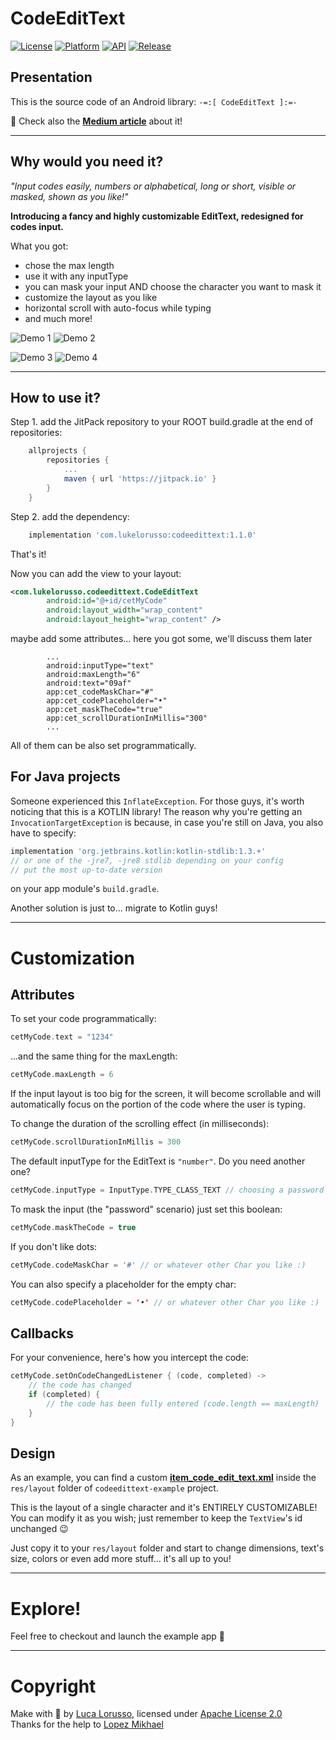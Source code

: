 CodeEditText
===============

[![License](https://img.shields.io/badge/License-Apache%202.0-blue.svg)](https://opensource.org/licenses/Apache-2.0) [![Platform](https://img.shields.io/badge/platform-android-green.svg)](http://developer.android.com/index.html) [![API](https://img.shields.io/badge/API-16%2B-brightgreen.svg?style=flat)](https://android-arsenal.com/api?level=16) [![Release](https://jitpack.io/v/lukelorusso/CodeEditText.svg)](https://jitpack.io/#lukelorusso/CodeEditText)

## Presentation ##

This is the source code of an Android library: `-=:[ CodeEditText ]:=-`

📃 Check also the [**Medium article**](https://blog.prototypr.io/android-codeedittext-a-custom-edittext-tailor-made-for-code-and-password-input-27719cfe28e6?source=friends_link&sk=611e21eba68ff9d095b5e2aad1a6535e) about it!

- - -

## Why would you need it? ##

*"Input codes easily, numbers or alphabetical, long or short, visible or masked, shown as you like!"*  

**Introducing a fancy and highly customizable EditText, redesigned for codes input.**

What you got:
- chose the max length
- use it with any inputType
- you can mask your input AND choose the character you want to mask it
- customize the layout as you like
- horizontal scroll with auto-focus while typing
- and much more!

![Demo 1](press/demo1.gif)
![Demo 2](press/demo2.gif)

![Demo 3](press/demo3.gif)
![Demo 4](press/demo4.gif)

- - -

## How to use it? ##

Step 1. add the JitPack repository to your ROOT build.gradle at the end of repositories:

```groovy
	allprojects {
		repositories {
			...
			maven { url 'https://jitpack.io' }
		}
	}
```

Step 2. add the dependency:

```groovy
    implementation 'com.lukelorusso:codeedittext:1.1.0'
```  

That's it!

Now you can add the view to your layout:
```xml
<com.lukelorusso.codeedittext.CodeEditText
        android:id="@+id/cetMyCode"
        android:layout_width="wrap_content"
        android:layout_height="wrap_content" />
```  

maybe add some attributes... here you got some, we'll discuss them later
```
        ...
        android:inputType="text"
        android:maxLength="6"
        android:text="09af"
        app:cet_codeMaskChar="#"
        app:cet_codePlaceholder="•"
        app:cet_maskTheCode="true"
        app:cet_scrollDurationInMillis="300"
        ...
```  

All of them can be also set programmatically.

## For Java projects ##

Someone experienced this `InflateException`. For those guys, it's worth noticing that this is a KOTLIN library! The reason why you're getting an `InvocationTargetException` is because, in case you're still on Java, you also have to specify:

```gradle
implementation 'org.jetbrains.kotlin:kotlin-stdlib:1.3.+'
// or one of the -jre7, -jre8 stdlib depending on your config
// put the most up-to-date version
```

on your app module's `build.gradle`.

Another solution is just to... migrate to Kotlin guys!

- - -

# Customization #

## Attributes ##

To set your code programmatically:
```kotlin
cetMyCode.text = "1234"
```

...and the same thing for the maxLength:
```kotlin
cetMyCode.maxLength = 6
```

If the input layout is too big for the screen, it will become scrollable and will automatically focus on the portion of the code where the user is typing.

To change the duration of the scrolling effect (in milliseconds):
```kotlin
cetMyCode.scrollDurationInMillis = 300
```

The default inputType for the EditText is `"number"`. Do you need another one?
```kotlin
cetMyCode.inputType = InputType.TYPE_CLASS_TEXT // choosing a password type will not mask the input
```

To mask the input (the "password" scenario) just set this boolean:
```kotlin
cetMyCode.maskTheCode = true
```

If you don't like dots:
```kotlin
cetMyCode.codeMaskChar = '#' // or whatever other Char you like :)
```

You can also specify a placeholder for the empty char:
```kotlin
cetMyCode.codePlaceholder = '•' // or whatever other Char you like :)
```

## Callbacks ##

For your convenience, here's how you intercept the code:
```kotlin
cetMyCode.setOnCodeChangedListener { (code, completed) ->
    // the code has changed
    if (completed) {
        // the code has been fully entered (code.length == maxLength)
    }
}
```

## Design ##

As an example, you can find a custom [**item_code_edit_text.xml**](/codeedittext-example/src/main/res/layout/item_code_edit_text.xml) inside the `res/layout` folder of `codeedittext-example` project.

This is the layout of a single character and it's ENTIRELY CUSTOMIZABLE! You can modify it as you wish; just remember to keep the `TextView`'s id unchanged 😉

Just copy it to your `res/layout` folder and start to change dimensions, text's size, colors or even add more stuff... it's all up to you!

- - -

# Explore! #

Feel free to checkout and launch the example app 🎡

- - -

# Copyright #

Make with 💚 by [Luca Lorusso](http://lukelorusso.com), licensed under [Apache License 2.0](http://www.apache.org/licenses/LICENSE-2.0)  
Thanks for the help to [Lopez Mikhael](http://mikhaellopez.com/)
